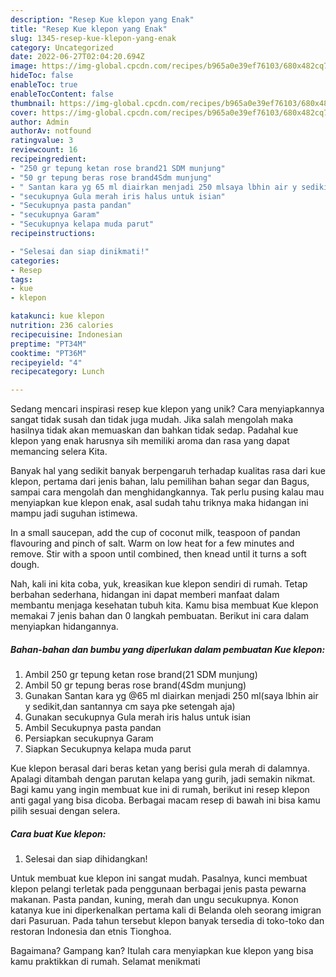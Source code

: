 ```yaml
---
description: "Resep Kue klepon yang Enak"
title: "Resep Kue klepon yang Enak"
slug: 1345-resep-kue-klepon-yang-enak
category: Uncategorized
date: 2022-06-27T02:04:20.694Z
image: https://img-global.cpcdn.com/recipes/b965a0e39ef76103/680x482cq70/kue-klepon-foto-resep-utama.jpg
hideToc: false
enableToc: true
enableTocContent: false
thumbnail: https://img-global.cpcdn.com/recipes/b965a0e39ef76103/680x482cq70/kue-klepon-foto-resep-utama.jpg
cover: https://img-global.cpcdn.com/recipes/b965a0e39ef76103/680x482cq70/kue-klepon-foto-resep-utama.jpg
author: Admin
authorAv: notfound
ratingvalue: 3
reviewcount: 16
recipeingredient:
- "250 gr tepung ketan rose brand21 SDM munjung"
- "50 gr tepung beras rose brand4Sdm munjung"
- " Santan kara yg 65 ml diairkan menjadi 250 mlsaya lbhin air y sedikitdan santannya cm saya pke setengah aja"
- "secukupnya Gula merah iris halus untuk isian"
- "Secukupnya pasta pandan"
- "secukupnya Garam"
- "Secukupnya kelapa muda parut"
recipeinstructions:

- "Selesai dan siap dinikmati!"
categories:
- Resep
tags:
- kue
- klepon

katakunci: kue klepon 
nutrition: 236 calories
recipecuisine: Indonesian
preptime: "PT34M"
cooktime: "PT36M"
recipeyield: "4"
recipecategory: Lunch

---
```





Sedang mencari inspirasi resep kue klepon yang unik? Cara menyiapkannya sangat tidak susah dan tidak juga mudah. Jika salah mengolah maka hasilnya tidak akan memuaskan dan bahkan tidak sedap. Padahal kue klepon yang enak harusnya sih memiliki aroma dan rasa yang dapat memancing selera Kita.





Banyak hal yang sedikit banyak berpengaruh terhadap kualitas rasa dari kue klepon, pertama dari jenis bahan, lalu pemilihan bahan segar dan Bagus, sampai cara mengolah dan menghidangkannya. Tak perlu pusing kalau mau menyiapkan kue klepon enak,      asal sudah tahu triknya maka hidangan ini mampu jadi suguhan istimewa.














In a small saucepan, add the cup of coconut milk, teaspoon of pandan flavouring and pinch of salt. Warm on low heat for a few minutes and remove. Stir with a spoon until combined, then knead until it turns a soft dough.






Nah, kali ini kita coba, yuk, kreasikan kue klepon sendiri di rumah. Tetap berbahan sederhana, hidangan ini dapat memberi manfaat dalam membantu menjaga kesehatan tubuh kita. Kamu bisa membuat Kue klepon memakai 7 jenis bahan dan 0 langkah pembuatan. Berikut ini cara dalam menyiapkan hidangannya.

<!--inarticleads1-->

##### Bahan-bahan dan bumbu yang diperlukan dalam pembuatan Kue klepon:

1. Ambil 250 gr tepung ketan rose brand(21 SDM munjung)
1. Ambil 50 gr tepung beras rose brand(4Sdm munjung)
1. Gunakan  Santan kara yg @65 ml diairkan menjadi 250 ml(saya lbhin air y sedikit,dan santannya cm saya pke setengah aja)
1. Gunakan secukupnya Gula merah iris halus untuk isian
1. Ambil Secukupnya pasta pandan
1. Persiapkan secukupnya Garam
1. Siapkan Secukupnya kelapa muda parut


Kue klepon berasal dari beras ketan yang berisi gula merah di dalamnya. Apalagi ditambah dengan parutan kelapa yang gurih, jadi semakin nikmat. Bagi kamu yang ingin membuat kue ini di rumah, berikut ini resep klepon anti gagal yang bisa dicoba. Berbagai macam resep di bawah ini bisa kamu pilih sesuai dengan selera. 

<!--inarticleads2-->

##### Cara buat Kue klepon:


1. Selesai dan siap dihidangkan!

Untuk membuat kue klepon ini sangat mudah. Pasalnya, kunci membuat klepon pelangi terletak pada penggunaan berbagai jenis pasta pewarna makanan. Pasta pandan, kuning, merah dan ungu secukupnya. Konon katanya kue ini diperkenalkan pertama kali di Belanda oleh seorang imigran dari Pasuruan. Pada tahun tersebut klepon banyak tersedia di toko-toko dan restoran Indonesia dan etnis Tionghoa. 

Bagaimana? Gampang kan? Itulah cara menyiapkan kue klepon yang bisa kamu praktikkan di rumah. Selamat menikmati
